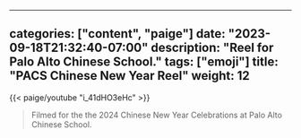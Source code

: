 
---
categories: ["content", "paige"]
date: "2023-09-18T21:32:40-07:00"
description: "Reel for Palo Alto Chinese School."
tags: ["emoji"]
title: "PACS Chinese New Year Reel"
weight: 12
---
{{< paige/youtube "i_41dHO3eHc" >}}

> Filmed for the the 2024 Chinese New Year Celebrations at Palo Alto Chinese School. 

<!--
The MIT License (MIT)

Copyright (c) 2014 Steve Francia

Permission is hereby granted, free of charge, to any person obtaining a copy
of this software and associated documentation files (the "Software"), to deal
in the Software without restriction, including without limitation the rights
to use, copy, modify, merge, publish, distribute, sublicense, and/or sell
copies of the Software, and to permit persons to whom the Software is
furnished to do so, subject to the following conditions:

The above copyright notice and this permission notice shall be included in all
copies or substantial portions of the Software.

THE SOFTWARE IS PROVIDED "AS IS", WITHOUT WARRANTY OF ANY KIND, EXPRESS OR
IMPLIED, INCLUDING BUT NOT LIMITED TO THE WARRANTIES OF MERCHANTABILITY,
FITNESS FOR A PARTICULAR PURPOSE AND NONINFRINGEMENT. IN NO EVENT SHALL THE
AUTHORS OR COPYRIGHT HOLDERS BE LIABLE FOR ANY CLAIM, DAMAGES OR OTHER
LIABILITY, WHETHER IN AN ACTION OF CONTRACT, TORT OR OTHERWISE, ARISING FROM,
OUT OF OR IN CONNECTION WITH THE SOFTWARE OR THE USE OR OTHER DEALINGS IN THE
SOFTWARE.
-->
